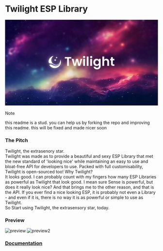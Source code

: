 # Twilight ESP Library
![Image](https://github.com/Nebula-Softworks/Twilight-ESP/blob/master/assets/Twilight%20Cover%20Image.png?raw=true)

> [!note]  
> this readme is a stud. you can help us by forking the repo and improving this readme. this will be fixed and made nicer soon

### The Pitch
Twilight, the extrasenory star.  
Twilight was made as to provide a beautiful and sexy ESP Library that met the new standard of 'looking nice' while maintaining an easy to use and bloat-free API for developers to use. Packed with full customisability, Twilight is open-sourced too! Why Twilight?  
It looks good. I can probably count with my fingers how many ESP Libraries as powerful as Twilight that look good. I mean sure Sense is powerful, but does it really look nice? And that brings me to the other reason, and that is the API. If you ever find a nice looking ESP, it is probably not even a Library - and even if it is, there is no way it is as powerful or simple to use as Twilight.  
So Start using Twilight, the extrasensory star, today.  
  
### Preview
![preview](https://docs.nebulasoftworks.xyz/img/twilight/Twilight.png)
![preview2](https://docs.nebulasoftworks.xyz/img/twilight/config.png)
  
### [Documentation](https://docs.nebulasoftworks.xyz/twilight)
